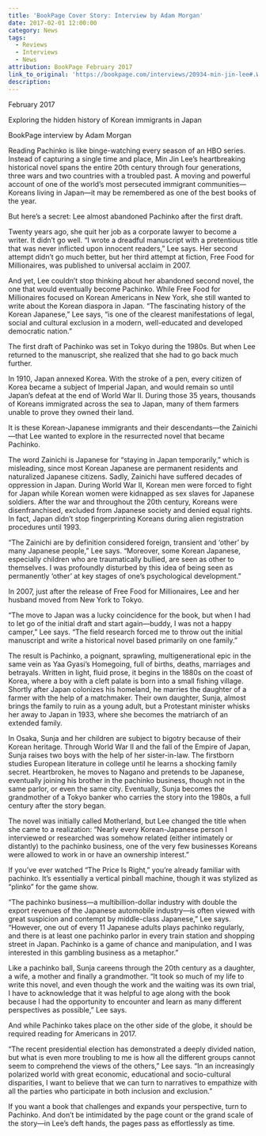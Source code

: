 ```yaml
---
title: 'BookPage Cover Story: Interview by Adam Morgan'
date: 2017-02-01 12:00:00
category: News
tags:
  - Reviews
  - Interviews
  - News
attribution: BookPage February 2017
link_to_original: 'https://bookpage.com/interviews/20934-min-jin-lee#.WJKPJ85OjE4'
description:
---
```



February 2017

Exploring the hidden history of Korean immigrants in Japan

BookPage interview by Adam Morgan

Reading Pachinko is like binge-watching every season of an HBO series. Instead of capturing a single time and place, Min Jin Lee’s heartbreaking historical novel spans the entire 20th century through four generations, three wars and two countries with a troubled past. A moving and powerful account of one of the world’s most persecuted immigrant communities—Koreans living in Japan—it may be remembered as one of the best books of the year.

But here’s a secret: Lee almost abandoned Pachinko after the first draft.

Twenty years ago, she quit her job as a corporate lawyer to become a writer. It didn’t go well. “I wrote a dreadful manuscript with a pretentious title that was never inflicted upon innocent readers,” Lee says. Her second attempt didn’t go much better, but her third attempt at fiction, Free Food for Millionaires, was published to universal acclaim in 2007.

And yet, Lee couldn’t stop thinking about her abandoned second novel, the one that would eventually become Pachinko. While Free Food for Millionaires focused on Korean Americans in New York, she still wanted to write about the Korean diaspora in Japan. “The fascinating history of the Korean Japanese,” Lee says, “is one of the clearest manifestations of legal, social and cultural exclusion in a modern, well-educated and developed democratic nation.”

The first draft of Pachinko was set in Tokyo during the 1980s. But when Lee returned to the manuscript, she realized that she had to go back much further.

In 1910, Japan annexed Korea. With the stroke of a pen, every citizen of Korea became a subject of Imperial Japan, and would remain so until Japan’s defeat at the end of World War II. During those 35 years, thousands of Koreans immigrated across the sea to Japan, many of them farmers unable to prove they owned their land.

It is these Korean-Japanese immigrants and their descendants—the Zainichi—that Lee wanted to explore in the resurrected novel that became Pachinko.

The word Zainichi is Japanese for “staying in Japan temporarily,” which is misleading, since most Korean Japanese are permanent residents and naturalized Japanese citizens. Sadly, Zainichi have suffered decades of oppression in Japan. During World War II, Korean men were forced to fight for Japan while Korean women were kidnapped as sex slaves for Japanese soldiers. After the war and throughout the 20th century, Koreans were disenfranchised, excluded from Japanese society and denied equal rights. In fact, Japan didn’t stop fingerprinting Koreans during alien registration procedures until 1993.

“The Zainichi are by definition considered foreign, transient and ‘other’ by many Japanese people,” Lee says. “Moreover, some Korean Japanese, especially children who are traumatically bullied, are seen as other to themselves. I was profoundly disturbed by this idea of being seen as permanently ‘other’ at key stages of one’s psychological development.”

In 2007, just after the release of Free Food for Millionaires, Lee and her husband moved from New York to Tokyo.

“The move to Japan was a lucky coincidence for the book, but when I had to let go of the initial draft and start again—buddy, I was not a happy camper,” Lee says. “The field research forced me to throw out the initial manuscript and write a historical novel based primarily on one family.”

The result is Pachinko, a poignant, sprawling, multigenerational epic in the same vein as Yaa Gyasi’s Homegoing, full of births, deaths, marriages and betrayals. Written in light, fluid prose, it begins in the 1880s on the coast of Korea, where a boy with a cleft palate is born into a small fishing village. Shortly after Japan colonizes his homeland, he marries the daughter of a farmer with the help of a matchmaker. Their own daughter, Sunja, almost brings the family to ruin as a young adult, but a Protestant minister whisks her away to Japan in 1933, where she becomes the matriarch of an extended family.

In Osaka, Sunja and her children are subject to bigotry because of their Korean heritage. Through World War II and the fall of the Empire of Japan, Sunja raises two boys with the help of her sister-in-law. The firstborn studies European literature in college until he learns a shocking family secret. Heartbroken, he moves to Nagano and pretends to be Japanese, eventually joining his brother in the pachinko business, though not in the same parlor, or even the same city. Eventually, Sunja becomes the grandmother of a Tokyo banker who carries the story into the 1980s, a full century after the story began.

The novel was initially called Motherland, but Lee changed the title when she came to a realization: “Nearly every Korean-Japanese person I interviewed or researched was somehow related (either intimately or distantly) to the pachinko business, one of the very few businesses Koreans were allowed to work in or have an ownership interest.”

If you’ve ever watched “The Price Is Right,” you’re already familiar with pachinko. It’s essentially a vertical pinball machine, though it was stylized as “plinko” for the game show.

“The pachinko business—a multibillion-dollar industry with double the export revenues of the Japanese automobile industry—is often viewed with great suspicion and contempt by middle-class Japanese,” Lee says. “However, one out of every 11 Japanese adults plays pachinko regularly, and there is at least one pachinko parlor in every train station and shopping street in Japan. Pachinko is a game of chance and manipulation, and I was interested in this gambling business as a metaphor.”

Like a pachinko ball, Sunja careens through the 20th century as a daughter, a wife, a mother and finally a grandmother. “It took so much of my life to write this novel, and even though the work and the waiting was its own trial, I have to acknowledge that it was helpful to age along with the book because I had the opportunity to encounter and learn as many different perspectives as possible,” Lee says.

And while Pachinko takes place on the other side of the globe, it should be required reading for Americans in 2017.

“The recent presidential election has demonstrated a deeply divided nation, but what is even more troubling to me is how all the different groups cannot seem to comprehend the views of the others,” Lee says. “In an increasingly polarized world with great economic, educational and socio-cultural disparities, I want to believe that we can turn to narratives to empathize with all the parties who participate in both inclusion and exclusion.”

If you want a book that challenges and expands your perspective, turn to Pachinko. And don’t be intimidated by the page count or the grand scale of the story—in Lee’s deft hands, the pages pass as effortlessly as time.